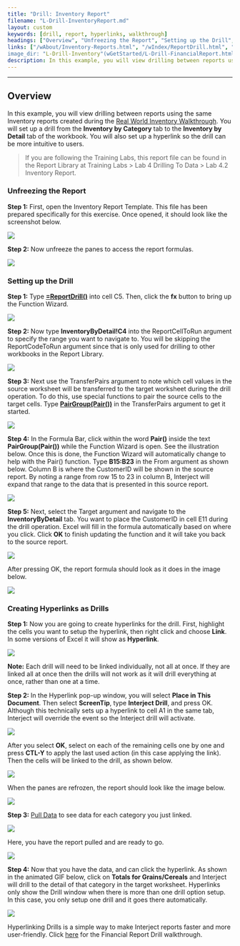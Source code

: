 ```yaml
---
title: "Drill: Inventory Report"
filename: "L-Drill-InventoryReport.md"
layout: custom
keywords: [drill, report, hyperlinks, walkthrough]
headings: ["Overview", "Unfreezing the Report", "Setting up the Drill", "Creating Hyperlinks as Drills"]
links: ["/wAbout/Inventory-Reports.html", "/wIndex/ReportDrill.html", "/wIndex/PairGroup.html", "/wGetStarted/INTERJECT-Ribbon-Menu-Items.html", "[/wGetStarted/L-Drill-TheThreeWays.html#the-hyperlink-method]
image_dir: "L-Drill-Inventory"(wGetStarted/L-Drill-FinancialReport.html"]
description: In this example, you will view drilling between reports using the same Inventory reports created during the Real World Inventory Walkthrough. You will set up a drill from the Inventory by Category tab to the Inventory by Detail tab of the workbook. You will also set up a hyperlink so the drill can be more intuitive to users.
---
```

* * *

## Overview

In this example, you will view drilling between reports using the same Inventory reports created during the [Real World Inventory Walkthrough](/wAbout/Inventory-Reports.html). You will set up a drill from the **Inventory by Category** tab to the **Inventory by Detail** tab of the workbook. You will also set up a hyperlink so the drill can be more intuitive to users.

<blockquote class=lab_info>
 If you are following the Training Labs, this report file can be found in the Report Library at Training Labs > Lab 4 Drilling To Data > Lab 4.2 Inventory Report.
</blockquote>

### Unfreezing the Report

**Step 1:** First, open the Inventory Report Template. This file has been prepared specifically for this exercise. Once opened, it should look like the screenshot below.

![](/images/L-Drill-Inventory/01.png)
<br>

**Step 2:** Now unfreeze the panes to access the report formulas.

![](/images/L-Drill-Inventory/02.png)
<br>

### Setting up the Drill

**Step 1:** Type [**=ReportDrill()**](/wIndex/ReportDrill.html) into cell C5. Then, click the **fx** button to bring up the Function Wizard.

![](/images/L-Drill-Inventory/03.png)
<br>

**Step 2:** Now type **InventoryByDetail!C4** into the ReportCellToRun argument to specify the range you want to navigate to. You will be skipping the ReportCodeToRun argument since that is only used for drilling to other workbooks in the Report Library.

![](/images/L-Drill-Inventory/04.png)
<br>

**Step 3:** Next use the TransferPairs argument to note which cell values in the source worksheet will be transferred to the target worksheet during the drill operation. To do this, use special functions to pair the source cells to the target cells. Type [**PairGroup(Pair())**](/wIndex/PairGroup.html) in the TransferPairs argument to get it started.

![](/images/L-Drill-Inventory/05.png)
<br>

**Step 4:** In the Formula Bar, click within the word **Pair()** inside the text **PairGroup(Pair())** while the Function Wizard is open. See the illustration below. Once this is done, the Function Wizard will automatically change to help with the Pair() function. Type **B15:B23** in the From argument as shown below. Column B is where the CustomerID will be shown in the source report. By noting a range from row 15 to 23 in column B, Interject will expand that range to the data that is presented in this source report.

![](/images/L-Drill-Inventory/06.png)
<br>

**Step 5:** Next, select the Target argument and navigate to the **InventoryByDetail** tab. You want to place the CustomerID in cell E11 during the drill operation. Excel will fill in the formula automatically based on where you click. Click **OK** to finish updating the function and it will take you back to the source report.

![](/images/L-Drill-Inventory/07.png)
<br>

After pressing OK, the report formula should look as it does in the image below.

![](/images/L-Drill-Inventory/08.png)
<br>

### Creating Hyperlinks as Drills

**Step 1:** Now you are going to create hyperlinks for the drill. First, highlight the cells you want to setup the hyperlink, then right click and choose **Link**. In some versions of Excel it will show as **Hyperlink**.

![](/images/L-Drill-Inventory/09.jpg)
<br>

**Note:** Each drill will need to be linked individually, not all at once. If they are linked all at once then the drills will not work as it will drill everything at once, rather than one at a time.

**Step 2:** In the Hyperlink pop-up window, you will select **Place in This Document**. Then select **ScreenTip**, type **Interject Drill**, and press OK. Although this technically sets up a hyperlink to cell A1 in the same tab, Interject will override the event so the Interject drill will activate.

![](/images/L-Drill-Inventory/10.png)
<br>

After you select **OK**, select on each of the remaining cells one by one and press **CTL-Y** to apply the last used action (in this case applying the link). Then the cells will be linked to the drill, as shown below.

![](/images/L-Drill-Inventory/11.png)
<br>

When the panes are refrozen, the report should look like the image below.

![](/images/L-Drill-Inventory/12.png)
<br>

**Step 3:** [Pull Data](/wGetStarted/INTERJECT-Ribbon-Menu-Items.html) to see data for each category you just linked.

![](/images/L-Drill-Inventory/13.png)
<br>

Here, you have the report pulled and are ready to go.

![](/images/L-Drill-Inventory/14.png)
<br>

**Step 4:** Now that you have the data, and can click the hyperlink. As shown in the animated GIF below, click on **Totals for Grains/Cereals** and Interject will drill to the detail of that category in the target worksheet. Hyperlinks only show the Drill window when there is more than one drill option setup. In this case, you only setup one drill and it goes there automatically.

![](/images/L-Drill-Inventory/15.gif)
<br>

Hyperlinking Drills is a simple way to make Interject reports faster and more user-friendly. Click [here](wGetStarted/L-Drill-FinancialReport.html) for the Financial Report Drill walkthrough.

